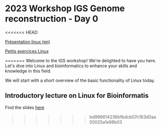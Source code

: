 # 2023 Workshop IGS Genome reconstruction - Day 0

<<<<<<< HEAD

[Présentation linux (en)](https://docs.google.com/presentation/d/1nFr2QNwxgBQiLuhOKRk9mE9HoWlvGSqkfGFXyyBZyI8/edit?usp=sharing)

[Petits exercices Linux](linux-pre.md)

=======
Welcome to the IGS workshop! We're delighted to have you here. Let's dive into Linux and bioinformatics to enhance your skills and knowledge in this field.

We will start with a short overview of the basic functionality of Linux today. 

## Introductory lecture on Linux for Bioinformatis

Find the slides [here](https://docs.google.com/presentation/d/1nFr2QNwxgBQiLuhOKRk9mE9HoWlvGSqkfGFXyyBZyI8/edit)
>>>>>>> bd966614236bfbdcb07c163d0aa50025a1e98b03
